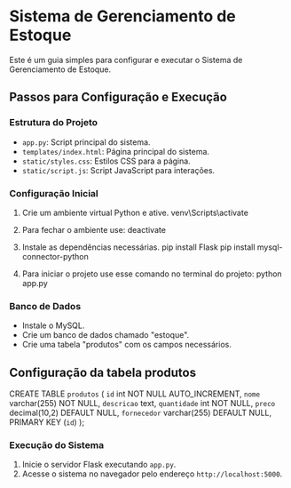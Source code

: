 # Sistema de Gerenciamento de Estoque

Este é um guia simples para configurar e executar o Sistema de Gerenciamento de Estoque.

## Passos para Configuração e Execução

### Estrutura do Projeto

- `app.py`: Script principal do sistema.
- `templates/index.html`: Página principal do sistema.
- `static/styles.css`: Estilos CSS para a página.
- `static/script.js`: Script JavaScript para interações.

### Configuração Inicial

1. Crie um ambiente virtual Python e ative.
venv\Scripts\activate

2. Para fechar o ambiente use:
deactivate



3. Instale as dependências necessárias.
  pip install Flask
  pip install mysql-connector-python

4. Para iniciar o projeto use esse comando no terminal do projeto:
  python app.py


### Banco de Dados

- Instale o MySQL.
- Crie um banco de dados chamado "estoque".
- Crie uma tabela "produtos" com os campos necessários.

## Configuração da tabela produtos

CREATE TABLE `produtos` (
  `id` int NOT NULL AUTO_INCREMENT,
  `nome` varchar(255) NOT NULL,
  `descricao` text,
  `quantidade` int NOT NULL,
  `preco` decimal(10,2) DEFAULT NULL,
  `fornecedor` varchar(255) DEFAULT NULL,
  PRIMARY KEY (`id`)
);


### Execução do Sistema

1. Inicie o servidor Flask executando `app.py`.
2. Acesse o sistema no navegador pelo endereço `http://localhost:5000`.

